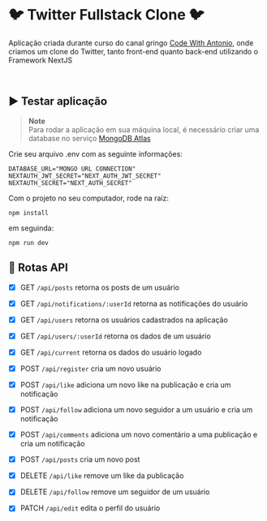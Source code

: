 # 🐦 Twitter Fullstack Clone 🐦

Aplicação criada durante curso do canal gringo [Code With Antonio](https://www.youtube.com/@codewithantonio), onde criamos um clone do Twitter, tanto front-end quanto back-end utilizando o Framework NextJS     

<br/>

## ▶️ Testar aplicação 

> **Note**                
> Para rodar a aplicação em sua máquina local, é necessário criar uma database no serviço [MongoDB Atlas](https://cloud.mongodb.com/)

Crie seu arquivo .env com as seguinte informações:
```
DATABASE_URL="MONGO URL CONNECTION"
NEXTAUTH_JWT_SECRET="NEXT_AUTH_JWT_SECRET"
NEXTAUTH_SECRET="NEXT_AUTH_SECRET"
```

Com o projeto no seu computador, rode na raíz:
```
npm install
```

em seguinda:
```
npm run dev
```

## 💠 Rotas API

  - [x] GET ```/api/posts``` retorna os posts de um usuário
  - [x] GET ```/api/notifications/:userId``` retorna as notificações do usuário
  - [x] GET ```/api/users``` retorna os usuários cadastrados na aplicação
  - [x] GET ```/api/users/:userId``` retorna os dados de um usuário
  - [x] GET ```/api/current``` retorna os dados do usuário logado

  - [x] POST ```/api/register``` cria um novo usuário
  - [x] POST ```/api/like``` adiciona um novo like na publicação e cria um notificação
  - [x] POST ```/api/follow``` adiciona um novo seguidor a um usuário e cria um notificação
  - [x] POST ```/api/comments``` adiciona um novo comentário a uma publicação e cria um notificação
  - [x] POST ```/api/posts``` cria um novo post

  - [x] DELETE ```/api/like``` remove um like da publicação
  - [x] DELETE ```/api/follow``` remove um seguidor de um usuário
  
  - [x] PATCH ```/api/edit``` edita o perfil do usuário
  
  
  
 
  

